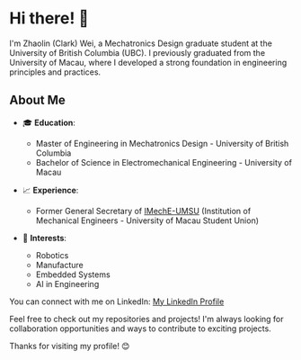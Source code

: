 # Hi there! 👋

I'm Zhaolin (Clark) Wei, a Mechatronics Design graduate student at the University of British Columbia (UBC). I previously graduated from the University of Macau, where I developed a strong foundation in engineering principles and practices.

## About Me

- 🎓 **Education**: 
  - Master of Engineering in Mechatronics Design - University of British Columbia
  - Bachelor of Science in Electromechanical Engineering - University of Macau
  
- 📈 **Experience**:
  - Former General Secretary of [IMechE-UMSU](https://www.instagram.com/imeche_umsu?igsh=Z3VhYTF4aW4xYmM2) (Institution of Mechanical Engineers - University of Macau Student Union)
  
- 💼 **Interests**:
  - Robotics
  - Manufacture
  - Embedded Systems
  - AI in Engineering

You can connect with me on LinkedIn: [My LinkedIn Profile](https://www.linkedin.com/in/zhaolin-wei-82272b2b8/)

Feel free to check out my repositories and projects! I'm always looking for collaboration opportunities and ways to contribute to exciting projects.

Thanks for visiting my profile! 😊
